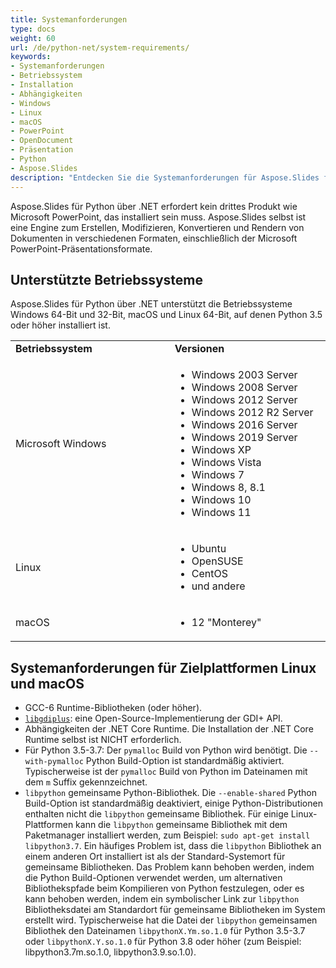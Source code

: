 ```yaml
---
title: Systemanforderungen
type: docs
weight: 60
url: /de/python-net/system-requirements/
keywords:
- Systemanforderungen
- Betriebssystem
- Installation
- Abhängigkeiten
- Windows
- Linux
- macOS
- PowerPoint
- OpenDocument
- Präsentation
- Python
- Aspose.Slides
description: "Entdecken Sie die Systemanforderungen für Aspose.Slides for Python via .NET. Stellen Sie nahtlose PowerPoint- und OpenDocument-Unterstützung unter Windows, Linux und macOS sicher."
---
```


Aspose.Slides für Python über .NET erfordert kein drittes Produkt wie Microsoft PowerPoint, das installiert sein muss. Aspose.Slides selbst ist eine Engine zum Erstellen, Modifizieren, Konvertieren und Rendern von Dokumenten in verschiedenen Formaten, einschließlich der Microsoft PowerPoint-Präsentationsformate.

## Unterstützte Betriebssysteme

Aspose.Slides für Python über .NET unterstützt die Betriebssysteme Windows 64-Bit und 32-Bit, macOS und Linux 64-Bit, auf denen Python 3.5 oder höher installiert ist.

<table>  
    <tr>
        <td style="font-weight: bold; width:400px">Betriebssystem</td>
        <td style="font-weight: bold; width:400px">Versionen</td>
    </tr>
    <tr>
        <td>Microsoft Windows</td>
        <td>
            <ul>
                <li>Windows 2003 Server</li>
                <li>Windows 2008 Server</li>
                <li>Windows 2012 Server</li>
                <li>Windows 2012 R2 Server</li>
                <li>Windows 2016 Server</li>
                <li>Windows 2019 Server</li>
                <li>Windows XP</li>
                <li>Windows Vista</li>
                <li>Windows 7</li>
                <li>Windows 8, 8.1</li>
                <li>Windows 10</li>
                <li>Windows 11</li>
            </ul>
        </td>
    </tr>
    <tr>
        <td>Linux</td>
        <td>
            <ul>
                <li>Ubuntu</li>
                <li>OpenSUSE</li>
                <li>CentOS</li>
                <li>und andere</li>
            </ul>
        </td>
    </tr>
    <tr>
        <td>macOS</td>
        <td>
            <ul>
                <li>12 "Monterey"</li>
            </ul>
        </td>
    </tr>
</table>

## Systemanforderungen für Zielplattformen Linux und macOS

- GCC-6 Runtime-Bibliotheken (oder höher).
- [`libgdiplus`](https://github.com/mono/libgdiplus): eine Open-Source-Implementierung der GDI+ API.
- Abhängigkeiten der .NET Core Runtime. Die Installation der .NET Core Runtime selbst ist NICHT erforderlich.
- Für Python 3.5-3.7: Der `pymalloc` Build von Python wird benötigt. Die `--with-pymalloc` Python Build-Option ist standardmäßig aktiviert. Typischerweise ist der `pymalloc` Build von Python im Dateinamen mit dem `m` Suffix gekennzeichnet.
- `libpython` gemeinsame Python-Bibliothek. Die `--enable-shared` Python Build-Option ist standardmäßig deaktiviert, einige Python-Distributionen enthalten nicht die `libpython` gemeinsame Bibliothek. Für einige Linux-Plattformen kann die `libpython` gemeinsame Bibliothek mit dem Paketmanager installiert werden, zum Beispiel: `sudo apt-get install libpython3.7`. Ein häufiges Problem ist, dass die `libpython` Bibliothek an einem anderen Ort installiert ist als der Standard-Systemort für gemeinsame Bibliotheken. Das Problem kann behoben werden, indem die Python Build-Optionen verwendet werden, um alternativen Bibliothekspfade beim Kompilieren von Python festzulegen, oder es kann behoben werden, indem ein symbolischer Link zur `libpython` Bibliotheksdatei am Standardort für gemeinsame Bibliotheken im System erstellt wird. Typischerweise hat die Datei der `libpython` gemeinsamen Bibliothek den Dateinamen `libpythonX.Ym.so.1.0` für Python 3.5-3.7 oder `libpythonX.Y.so.1.0` für Python 3.8 oder höher (zum Beispiel: libpython3.7m.so.1.0, libpython3.9.so.1.0).
